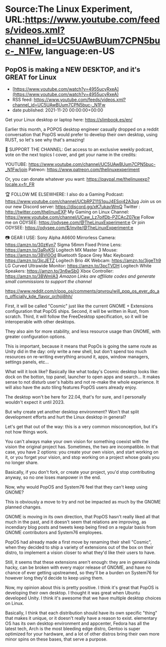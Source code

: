 # Source:The Linux Experiment, URL:https://www.youtube.com/feeds/videos.xml?channel_id=UC5UAwBUum7CPN5buc-_N1Fw, language:en-US

## PopOS is making a NEW DESKTOP, and it's GREAT for Linux
 - [https://www.youtube.com/watch?v=4955ucyRxeA](https://www.youtube.com/watch?v=4955ucyRxeA)
 - RSS feed: https://www.youtube.com/feeds/videos.xml?channel_id=UC5UAwBUum7CPN5buc-_N1Fw
 - date published: 2021-11-20 00:00:00+00:00

Get your Linux desktop or laptop here: https://slimbook.es/en/

Earlier this month, a POPOS desktop engineer casually dropped on a reddit conversation that PopOS would prefer to develop their own desktop, using RUST, so let's see why that's amazing!

👏 SUPPORT THE CHANNEL:
Get access to an exclusive weekly podcast, vote on the next topics I cover, and get your name in the credits:

YOUTUBE: https://www.youtube.com/channel/UC5UAwBUum7CPN5buc-_N1Fw/join
Patreon: https://www.patreon.com/thelinuxexperiment

Or, you can donate whatever you want: https://paypal.me/thelinuxexp?locale.x=fr_FR

🏆 FOLLOW ME ELSEWHERE:
I also do a Gaming Podcast: https://www.youtube.com/channel/UCbRPZ11S1quJ4ESoj42A3ug
Join us on our new Discord server: https://discord.gg/xK7ukavWmQ
Twitter : http://twitter.com/thelinuxEXP
My Gaming on Linux Channel: https://www.youtube.com/channel/UCaw_Lz7oifDb-PZCAcZ07kw
Follow me on ODYSEE: https://odysee.com/@TheLinuxExperiment:e
Or join ODYSEE: https://odysee.com/$/invite/@TheLinuxExperiment:e

📷 GEAR I USE:
Sony Alpha A6600 Mirrorless Camera: https://amzn.to/30zKyn7
Sigma 56mm Fixed Prime Lens: https://amzn.to/3aRvK5l
Logitech MX Master 3 Mouse: https://amzn.to/3BVI0Od
Bluetooth Space Grey Mac Keyboard: https://amzn.to/3jcJETZ
Logitech Brio 4K Webcam: https://amzn.to/3jgeTh9
LG Curved Ultrawide Monitor: https://amzn.to/3pcTVDH
Logitech White Speakers: https://amzn.to/3n6wSb0
Xbox Controller: https://amzn.to/3BWmIA3
*Amazon Links are affiliate codes and generate small commissions to support the channel*

https://www.reddit.com/r/pop_os/comments/qnvrou/will_pop_os_ever_do_an_officially_kde_flavor_or/hjji8hh/

First, it will be called "Cosmic" just like the current GNOME + Extensions configuration that PopOS ships. Second, it will be written in Rust, from scratch. Third, it will follow the FreeDesktop specification, so it will be interoperable with other desktops.

They also aim for more stability, and less resource usage than GNOME, with greater configuration options.

This is important, because it means that PopOs is going the same route as Unity did in the day: only write a new shell, but don't spend too much resources on re-writing everything around it, apps, window managers, settings panels, etc...

What will it look like? Basically like what today's Cosmic desktop looks like: dock on the botton, top panel, launcher to open apps and search... It makes sense to not disturb user's habits and not re-make the whole experience. It will also have the auto tiling features PopOS users already enjoy.

The desktop won't be here for 22.04, that's for sure, and I personally wouldn't expect it until 2023.

But why create yet another desktop environment? Won't that split development efforts and hurt the Linux desktop in general?

Let's get that out of the way: this is  a very common misconception, but it's not how things work. 

You can't always make your own vision for something coexist with the vision the original project has. Sometimes, the two are incompatible. In that case, you have 2 options: you create your own vision, and start working on it, or you forget your vision, and stop working on a project whose goals you no longer share.

Basically, if you don't fork, or create your project, you'd stop contributing anyway, so no one loses manpower in the end.

Now, why would PopOS and System76 feel that they can't keep using GNOME?

This is obviously a move to try and not be impacted as much by the GNOME planned changes. 

GNOME is moving in its own direction, that PopOS hasn't really liked all that much in the past, and it doesn't seem that relations are improving, as incendiary blog posts and tweets keep being fired on a regular basis from GNOME contributors and System76 employees.

PopOS had already made a first move by renaming their shell "Cosmic", when they decided to ship a variety of extensions out of the box on their distro, to implement a vision closer to what they'd like their users to have.

Still, it seems that these extensions aren't enough: they are in general kinda hacky, can be broken with every major release of GNOME, and have no chance of ever getting upstreamed, so they'll be a burden on System76 for however long they'd decide to keep using them.

Now, my opinion about this is pretty positive. I think it's great that PopOS is developing their own desktop. I thought it was great when Ubuntu developed Unity. I think it's awesome that we have multiple desktop choices on Linux.

Basically, I think that each distribution should have its own specific "thing" that makes it unique, or it doesn't really have a reason to exist.
elementary OS has its own desktop environment and appcenter, Fedora has all the latest tech, Arch is the most bleeding edge distro, Gentoo is super optimized for your hardware, and a lot of other distros bring their own more minor spins on these bases, that serve a purpose.


